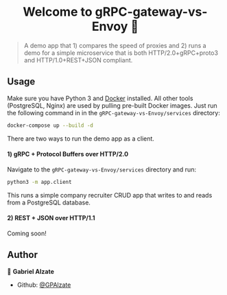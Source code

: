 <h1 align="center">Welcome to gRPC-gateway-vs-Envoy 👋</h1>
<p>
</p>

> A demo app that 1) compares the speed of proxies and 2) runs a demo for a simple microservice that is both HTTP/2.0+gRPC+proto3 and HTTP/1.0+REST+JSON compliant. 

## Usage

Make sure you have Python 3 and [Docker](https://www.docker.com/) installed. All other tools (PostgreSQL, Nginx) are used by pulling pre-built Docker images. Just run the following command in in the `gRPC-gateway-vs-Envoy/services` directory:

```sh
docker-compose up --build -d
```

There are two ways to run the demo app as a client.

#### 1) gRPC + Protocol Buffers over HTTP/2.0

Navigate to the `gRPC-gateway-vs-Envoy/services` directory and run:

```sh
python3 -m app.client
```

This runs a simple company recruiter CRUD app that writes to and reads from a PostgreSQL database.

#### 2) REST + JSON over HTTP/1.1

Coming soon!

## Author

👤 **Gabriel Alzate**

* Github: [@GPAlzate](https://github.com/GPAlzate)
